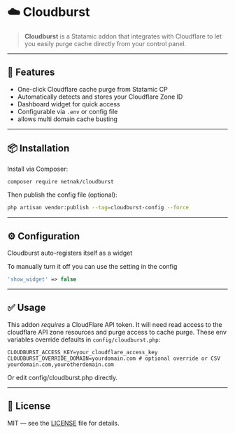# ☁️ Cloudburst

> **Cloudburst** is a Statamic addon that integrates with Cloudflare to let you easily purge cache directly from your control panel.

---

## 🚀 Features

- One-click Cloudflare cache purge from Statamic CP  
- Automatically detects and stores your Cloudflare Zone ID  
- Dashboard widget for quick access  
- Configurable via `.env` or config file
- allows multi domain cache busting

---

## 📦 Installation

Install via Composer:

```bash
composer require netnak/cloudburst
```

Then publish the config file (optional):

```bash
php artisan vendor:publish --tag=cloudburst-config --force
```

---

## ⚙️ Configuration

Cloudburst auto-registers itself as a widget

To manually turn it off you can use the setting in the config


```php
'show_widget' => false
```

---

## ✅ Usage

This addon *requires* a CloudFlare API token. It will need read access to the cloudflare API zone resources and purge access to cache purge.
These env variables override defaults in `config/cloudburst.php`:

```env
CLOUDBURST_ACCESS_KEY=your_cloudflare_access_key
CLOUDBURST_OVERRIDE_DOMAIN=yourdomain.com # optional override or CSV yourdomain.com,yourotherdomain.com

```

Or edit config/cloudburst.php directly.

---

## 🪪 License

MIT — see the [LICENSE](LICENSE) file for details.
